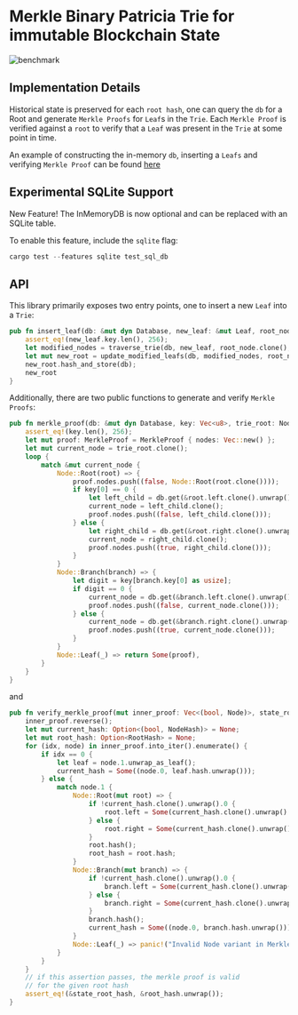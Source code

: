 # Merkle Binary Patricia Trie for immutable Blockchain State
![benchmark](https://github.com/jonas089/jonas089-trie/blob/master/resources/simple-bench.png)

## Implementation Details

Historical state is preserved for each `root hash`, one can query the `db` for a Root and generate `Merkle Proofs` for `Leaf`s in the `Trie`.
Each `Merkle Proof` is verified against a `root` to verify that a `Leaf` was present in the `Trie` at some point in time.

An example of constructing the in-memory `db`, inserting a `Leafs` and verifying `Merkle Proof` can be found [here](https://github.com/jonas089/jonas089-trie/blob/master/src/merkle.rs)

## Experimental SQLite Support
New Feature! The InMemoryDB is now optional and can be replaced with an SQLite table.

To enable this feature, include the `sqlite` flag:

```rust
cargo test --features sqlite test_sql_db
```


## API

This library primarily exposes two entry points, one to insert a new `Leaf` into a `Trie`:

```rust
pub fn insert_leaf(db: &mut dyn Database, new_leaf: &mut Leaf, root_node: Node) -> Root {
    assert_eq!(new_leaf.key.len(), 256);
    let modified_nodes = traverse_trie(db, new_leaf, root_node.clone(), false);
    let mut new_root = update_modified_leafs(db, modified_nodes, root_node.unwrap_as_root());
    new_root.hash_and_store(db);
    new_root
}
```


Additionally, there are two public functions to generate and verify `Merkle Proofs`:

```rust
pub fn merkle_proof(db: &mut dyn Database, key: Vec<u8>, trie_root: Node) -> Option<MerkleProof> {
    assert_eq!(key.len(), 256);
    let mut proof: MerkleProof = MerkleProof { nodes: Vec::new() };
    let mut current_node = trie_root.clone();
    loop {
        match &mut current_node {
            Node::Root(root) => {
                proof.nodes.push((false, Node::Root(root.clone())));
                if key[0] == 0 {
                    let left_child = db.get(&root.left.clone().unwrap()).unwrap();
                    current_node = left_child.clone();
                    proof.nodes.push((false, left_child.clone()));
                } else {
                    let right_child = db.get(&root.right.clone().unwrap()).unwrap();
                    current_node = right_child.clone();
                    proof.nodes.push((true, right_child.clone()));
                }
            }
            Node::Branch(branch) => {
                let digit = key[branch.key[0] as usize];
                if digit == 0 {
                    current_node = db.get(&branch.left.clone().unwrap()).unwrap().clone();
                    proof.nodes.push((false, current_node.clone()));
                } else {
                    current_node = db.get(&branch.right.clone().unwrap()).unwrap().clone();
                    proof.nodes.push((true, current_node.clone()));
                }
            }
            Node::Leaf(_) => return Some(proof),
        }
    }
}

```

and

```rust
pub fn verify_merkle_proof(mut inner_proof: Vec<(bool, Node)>, state_root_hash: RootHash) {
    inner_proof.reverse();
    let mut current_hash: Option<(bool, NodeHash)> = None;
    let mut root_hash: Option<RootHash> = None;
    for (idx, node) in inner_proof.into_iter().enumerate() {
        if idx == 0 {
            let leaf = node.1.unwrap_as_leaf();
            current_hash = Some((node.0, leaf.hash.unwrap()));
        } else {
            match node.1 {
                Node::Root(mut root) => {
                    if !current_hash.clone().unwrap().0 {
                        root.left = Some(current_hash.clone().unwrap().1);
                    } else {
                        root.right = Some(current_hash.clone().unwrap().1);
                    }
                    root.hash();
                    root_hash = root.hash;
                }
                Node::Branch(mut branch) => {
                    if !current_hash.clone().unwrap().0 {
                        branch.left = Some(current_hash.clone().unwrap().1);
                    } else {
                        branch.right = Some(current_hash.clone().unwrap().1);
                    }
                    branch.hash();
                    current_hash = Some((node.0, branch.hash.unwrap()));
                }
                Node::Leaf(_) => panic!("Invalid Node variant in Merkle Proof"),
            }
        }
    }
    // if this assertion passes, the merkle proof is valid
    // for the given root hash
    assert_eq!(&state_root_hash, &root_hash.unwrap());
}

```
